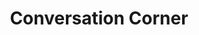 ---
pid: ch811
title: Conversation Corner
location_transcription: South Philly, Fitzwater+3rd
coordinates: "[-75.148205357828, 39.93892870608]"
zipcode: '11106'
gen_neighborhood: 
neighborhood: 
outside_phl: 'Queens NY '
age: '27'
age_range: 20-29
instagram: 
image_file_name: ch_811.jpg
proposal_transcription: |-
  with exhibits from college students to spark conversation
  park, bringing 2 sides together
  different but together in harmoney
  [Donkey]/[Elephant]
  Tables
topic: Politics,Unity
topic_summary: 0, 0
type: Space,Park
keywords_other: conversation, political, discourse
credit: Austin Leathers
image_labels: 
twitter: 
facebook: 
permalink: "/monuments/ch811/"
layout: item-page
---